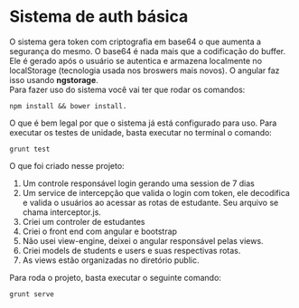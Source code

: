 # Sistema de auth básica
O sistema gera token com criptografia em base64 o que aumenta a segurança do mesmo. O base64 é nada mais que a codificação do buffer.
Ele é gerado após o usuário se autentica e armazena localmente no localStorage (tecnologia usada nos broswers mais novos). O angular faz isso usando **ngstorage**.  
Para fazer uso do sistema você vai ter que rodar os comandos:   

    npm install && bower install.  
O que é bem legal por que o sistema já está configurado para uso.
Para executar os testes de unidade, basta executar no terminal o comando:

    grunt test


O que foi criado nesse projeto:

1. Um controle responsável login gerando uma session de 7 dias   
2. Um service de intercepção que valida o login com token, ele decodifica e valida o usuários ao acessar as rotas de estudante. Seu arquivo se chama interceptor.js.
3. Criei um controler de estudantes
4. Criei o front end com angular e bootstrap
5. Não usei view-engine, deixei o angular responsável pelas views.  
6. Criei models de students e users e suas respectivas rotas.
7. As views estão organizadas no diretório public.

Para roda o projeto, basta executar o seguinte comando:  

    grunt serve
